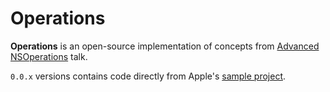 # Operations
**Operations** is an open-source implementation of concepts from [Advanced NSOperations](https://developer.apple.com/videos/play/wwdc2015/226/) talk.

`0.0.x` versions contains code directly from Apple's [sample project](https://developer.apple.com/sample-code/wwdc/2015/downloads/Advanced-NSOperations.zip).
